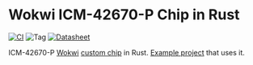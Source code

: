 # Wokwi ICM-42670-P Chip in Rust

[![CI](https://github.com/SergioGasquez/wokwi-icm42670p/actions/workflows/ci.yml/badge.svg)](https://github.com/SergioGasquez/wokwi-icm42670p/actions/workflows/ci.yml)
![Tag](https://img.shields.io/github/v/tag/SergioGasquez/wokwi-icm42670p)
[![Datasheet](https://img.shields.io/badge/Datasheet-ICM42670P-important)](https://invensense.tdk.com/wp-content/uploads/2021/07/DS-000451-ICM-42670-P-v1.0.pdf)

ICM-42670-P [Wokwi](https://wokwi.com/) [custom chip](https://docs.wokwi.com/chips-api/getting-started) in Rust. [Example project](https://wokwi.com/projects/360623713943950337) that uses it.
